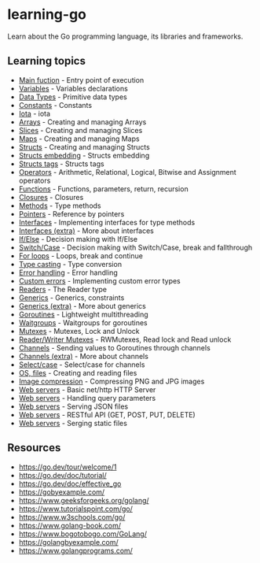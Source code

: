 # learning-go

Learn about the Go programming language, its libraries and frameworks.

## Learning topics

- [Main fuction](src/00_main.go) - Entry point of execution
- [Variables](src/01_variables.go) - Variables declarations
- [Data Types](src/02_basic_data_types.go) - Primitive data types
- [Constants](src/03_constants.go) - Constants
- [Iota](src/04_enumerated_constants.go) - iota
- [Arrays](src/05_arrays.go) - Creating and managing Arrays
- [Slices](src/06_slices.go) - Creating and managing Slices
- [Maps](src/07_maps.go) - Creating and managing Maps
- [Structs](src/08_structs.go) - Creating and managing Structs
- [Structs embedding](src/09_structs_embedding.go) - Structs embedding
- [Structs tags](src/10_structs_tags.go) - Structs tags
- [Operators](src/11_operators.go) - Arithmetic, Relational, Logical, Bitwise and Assignment operators
- [Functions](src/12_functions.go) - Functions, parameters, return, recursion
- [Closures](src/13_closures.go) - Closures
- [Methods](src/14_methods.go) - Type methods
- [Pointers](src/15_pointers.go) - Reference by pointers
- [Interfaces](src/16_interfaces.go) - Implementing interfaces for type methods
- [Interfaces (extra)](src/17_interfaces_extra.go) - More about interfaces
- [If/Else](src/18_if_else.go) - Decision making with If/Else
- [Switch/Case](src/19_switch_case.go) - Decision making with Switch/Case, break and fallthrough
- [For loops](src/20_for_loops.go) - Loops, break and continue
- [Type casting](src/21_type_casting.go) - Type conversion
- [Error handling](src/22_error_handling.go) - Error handling
- [Custom errors](src/23_custom_errors.go) - Implementing custom error types
- [Readers](src/24_readers.go) - The Reader type
- [Generics](src/25_generics.go) - Generics, constraints
- [Generics (extra)](src/26_generics_extra.go) - More about generics
- [Goroutines](src/30_goroutines.go) - Lightweight multithreading
- [Waitgroups](src/31_waitgroups.go) - Waitgroups for goroutines
- [Mutexes](src/32_mutexes.go) - Mutexes, Lock and Unlock
- [Reader/Writer Mutexes](src/33_rwmutexes.go) - RWMutexes, Read lock and Read unlock
- [Channels](src/35_channels.go) - Sending values to Goroutines through channels
- [Channels (extra)](src/36_channels_extra.go) - More about channels
- [Select/case](src/37_channels_select.go) - Select/case for channels
- [OS, files](src/40_files.go) - Creating and reading files
- [Image compression](src/41_image_compression.go) - Compressing PNG and JPG images
- [Web servers](src/50_web_server.go) - Basic net/http HTTP Server
- [Web servers](src/51_web_server_query.go) - Handling query parameters
- [Web servers](src/52_web_server_json.go) - Serving JSON files
- [Web servers](src/53_web_server_rest.go) - RESTful API (GET, POST, PUT, DELETE)
- [Web servers](src/54_web_server_static_files.go) - Serging static files

## Resources

- https://go.dev/tour/welcome/1
- https://go.dev/doc/tutorial/
- https://go.dev/doc/effective_go
- https://gobyexample.com/
- https://www.geeksforgeeks.org/golang/
- https://www.tutorialspoint.com/go/
- https://www.w3schools.com/go/
- https://www.golang-book.com/
- https://www.bogotobogo.com/GoLang/
- https://golangbyexample.com/
- https://www.golangprograms.com/
